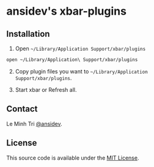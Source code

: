 # ansidev's xbar-plugins

## Installation

1. Open `~/Library/Application Support/xbar/plugins`

```sh
open ~/Library/Application\ Support/xbar/plugins
```

2. Copy plugin files you want to `~/Library/Application Support/xbar/plugins`.

3. Start xbar or Refresh all.

## Contact

Le Minh Tri [@ansidev](https://ansidev.xyz/about).

## License

This source code is available under the [MIT License](/LICENSE).
